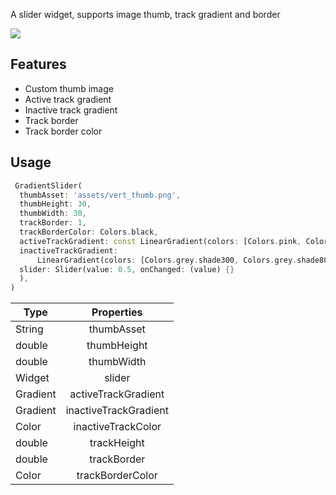 
 A slider widget, supports image thumb, track gradient and border

![](https://user-images.githubusercontent.com/58967706/198696817-c2f09f94-e5dd-43fe-9dfe-937697b09d7c.jpeg)

## Features

* Custom thumb image
* Active track gradient
* Inactive track gradient
* Track border
* Track border color

## Usage



```dart
 GradientSlider(
  thumbAsset: 'assets/vert_thumb.png',
  thumbHeight: 30,
  thumbWidth: 30,
  trackBorder: 1,
  trackBorderColor: Colors.black,
  activeTrackGradient: const LinearGradient(colors: [Colors.pink, Colors.blue]),
  inactiveTrackGradient:
      LinearGradient(colors: [Colors.grey.shade300, Colors.grey.shade800]),
  slider: Slider(value: 0.5, onChanged: (value) {}
  ),
)
```

| Type | Properties | 
| --- |:---:| 
| String | thumbAsset
| double | thumbHeight
| double | thumbWidth
| Widget | slider
| Gradient | activeTrackGradient
| Gradient | inactiveTrackGradient
| Color | inactiveTrackColor
| double | trackHeight
| double | trackBorder
| Color | trackBorderColor
